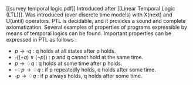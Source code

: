 [[survey temporal logic.pdf]]
Introduced after [[Linear Temporal Logic (LTL)]].
Was introduced (over discrete time models) with X(next) and U(until) operators. PTL is decidable, and it provides a sound and complete axiomatization.
Several examples of properties of programs expressible by means of temporal logics can be found. 
Important properties can be expressed in PTL as follows :
- $p \rightarrow \square q$ : q holds at all states after p holds.
- $\square((\neg q)\lor(\neg p))$ : p and q cannot hold at the same time.
- $p \rightarrow \diamondsuit q$ : q holds at some time after p holds.
- $\square \diamondsuit p \rightarrow \diamondsuit q$ : if p repeatedly holds, q holds after some time.
- $\square p \rightarrow \diamondsuit q$ : if p always holds, q holds after some time.
